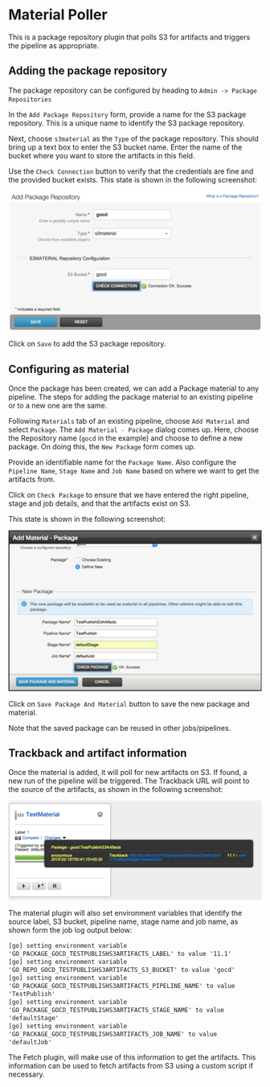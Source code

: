 Material Poller
===

This is a package repository plugin that polls S3 for artifacts and triggers the pipeline as appropriate.

## Adding the package repository


The package repository can be configured by heading to `Admin -> Package Repositories`

In the `Add Package Repository` form, provide a name for the S3 package repository. This is a unique name to identify the S3 package repository.

Next, choose `s3material` as the `Type` of the package repository. This should bring up a text box to enter the S3 bucket name. Enter the name of the bucket where you want to store the artifacts in this field.

Use the `Check Connection` button to verify that the credentials are fine and the provided bucket exists. This state is shown in the following screenshot:

![](material_configuration.png)

Click on `Save` to add the S3 package repository.

## Configuring as material

Once the package has been created, we can add a Package material to any pipeline. The steps for adding the package material to an existing pipeline or to a new one are the same.

Following `Materials` tab of an existing pipeline, choose `Add Material` and select `Package`. The `Add Material - Package` dialog comes up. Here, choose the Repository name (`gocd` in the example) and choose to define a new package. On doing this, the `New Package` form comes up.

Provide an identifiable name for the `Package Name`. Also configure the `Pipeline Name`, `Stage Name` and `Job Name` based on where we want to get the artifacts from.

Click on `Check Package` to ensure that we have entered the right pipeline, stage and job details, and that the artifacts exist on S3.

This state is shown in the following screenshot:

![](material_package_configuration.png)

Click on `Save Package And Material` button to save the new package and material.

Note that the saved package can be reused in other jobs/pipelines.

## Trackback and artifact information

Once the material is added, it will poll for new artifacts on S3. If found, a new run of the pipeline will be triggered. The Trackback URL will point to the source of the artifacts, as shown in the following screenshot:

![](material_trackback.png)

The material plugin will also set environment variables that identify the source label, S3 bucket, pipeline name, stage name and job name, as shown form the job log output below:

```
[go] setting environment variable 'GO_PACKAGE_GOCD_TESTPUBLISHS3ARTIFACTS_LABEL' to value '11.1'
[go] setting environment variable 'GO_REPO_GOCD_TESTPUBLISHS3ARTIFACTS_S3_BUCKET' to value 'gocd'
[go] setting environment variable 'GO_PACKAGE_GOCD_TESTPUBLISHS3ARTIFACTS_PIPELINE_NAME' to value 'TestPublish'
[go] setting environment variable 'GO_PACKAGE_GOCD_TESTPUBLISHS3ARTIFACTS_STAGE_NAME' to value 'defaultStage'
[go] setting environment variable 'GO_PACKAGE_GOCD_TESTPUBLISHS3ARTIFACTS_JOB_NAME' to value 'defaultJob'
```

The Fetch plugin, will make use of this information to get the artifacts. This information can be used to fetch artifacts from S3 using a custom script if necessary. 








